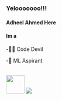 ### Yelooooooo!!!
#### Adheel Ahmed Here 
#### Im a
<link rel="stylesheet" href="https://cdn.jsdelivr.net/npm/bootstrap@4.6.0/dist/css/bootstrap.min.css" integrity="sha384-B0vP5xmATw1+K9KRQjQERJvTumQW0nPEzvF6L/Z6nronJ3oUOFUFpCjEUQouq2+l" crossorigin="anonymous">


<div class="me">
-🐱‍👤 Code Devil

-🤖 ML Aspirant


<br>
  <div class="col-1">
<img src="https://media.tenor.com/images/217f0468962e1c1703c8719aca1b6b0b/tenor.gif" height="50px"/>
<img src="https://github-readme-stats.vercel.app/api?username=AdheelAhmed-D3CD&&show_icons=true&title_color=70ffea&icon_color=66fffc&text_color=daf7dc&bg_color=151515">
 </div>
